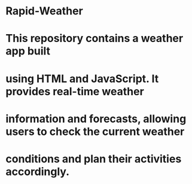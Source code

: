 # Rapid-Weather
# This repository contains a weather app built 
# using HTML and JavaScript. It provides real-time weather
# information and forecasts, allowing users to check the current weather 
# conditions and plan their activities accordingly.
